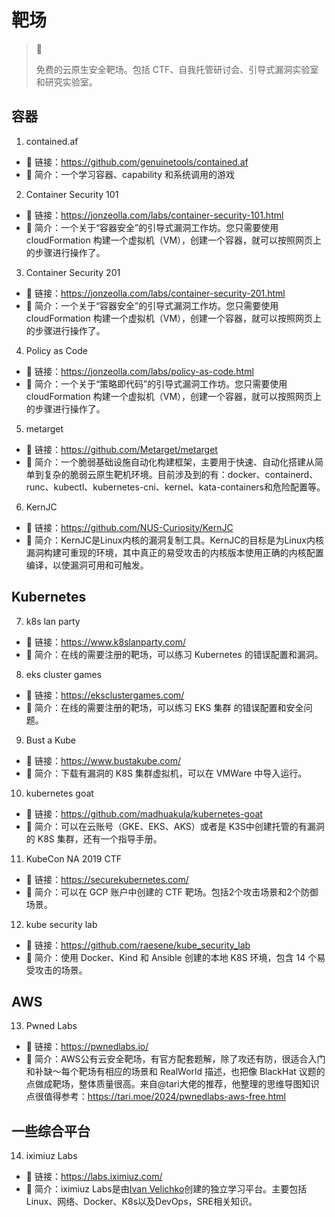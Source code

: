 # 靶场

> 🚥
>
> 免费的云原生安全靶场。包括 CTF、自我托管研讨会、引导式漏洞实验室和研究实验室。

## 容器

1. contained.af

- 🔗 链接：<https://github.com/genuinetools/contained.af>
- 💬 简介：一个学习容器、capability 和系统调用的游戏

2. Container Security 101

- 🔗 链接：<https://jonzeolla.com/labs/container-security-101.html>
- 💬 简介：一个关于“容器安全”的引导式漏洞工作坊。您只需要使用 cloudFormation 构建一个虚拟机（VM），创建一个容器，就可以按照网页上的步骤进行操作了。

3. Container Security 201

- 🔗 链接：<https://jonzeolla.com/labs/container-security-201.html>
- 💬 简介：一个关于“容器安全”的引导式漏洞工作坊。您只需要使用 cloudFormation 构建一个虚拟机（VM），创建一个容器，就可以按照网页上的步骤进行操作了。

4. Policy as Code

- 🔗 链接：<https://jonzeolla.com/labs/policy-as-code.html>
- 💬 简介：一个关于“策略即代码”的引导式漏洞工作坊。您只需要使用 cloudFormation 构建一个虚拟机（VM），创建一个容器，就可以按照网页上的步骤进行操作了。

5. metarget

- 🔗 链接：<https://github.com/Metarget/metarget>
- 💬 简介：一个脆弱基础设施自动化构建框架，主要用于快速、自动化搭建从简单到复杂的脆弱云原生靶机环境。目前涉及到的有：docker、containerd、runc、kubectl、kubernetes-cni、kernel、kata-containers和危险配置等。

6. KernJC

- 🔗 链接：<https://github.com/NUS-Curiosity/KernJC>
- 💬 简介：KernJC是Linux内核的漏洞复制工具。KernJC的目标是为Linux内核漏洞构建可重现的环境，其中真正的易受攻击的内核版本使用正确的内核配置编译，以使漏洞可用和可触发。

## Kubernetes

7. k8s lan party

- 🔗 链接：<https://www.k8slanparty.com/>
- 💬 简介：在线的需要注册的靶场，可以练习 Kubernetes 的错误配置和漏洞。

8. eks cluster games

- 🔗 链接：<https://eksclustergames.com/>
- 💬 简介：在线的需要注册的靶场，可以练习 EKS 集群 的错误配置和安全问题。

9. Bust a Kube

- 🔗 链接：<https://www.bustakube.com/>
- 💬 简介：下载有漏洞的 K8S 集群虚拟机，可以在 VMWare 中导入运行。

10. kubernetes goat

- 🔗 链接：<https://github.com/madhuakula/kubernetes-goat>
- 💬 简介：可以在云账号（GKE、EKS、AKS）或者是 K3S中创建托管的有漏洞的 K8S 集群，还有一个指导手册。

11. KubeCon NA 2019 CTF

- 🔗 链接：<https://securekubernetes.com/>
- 💬 简介：可以在 GCP 账户中创建的 CTF 靶场。包括2个攻击场景和2个防御场景。

12. kube security lab

- 🔗 链接：<https://github.com/raesene/kube_security_lab>
- 💬 简介：使用 Docker、Kind 和 Ansible 创建的本地 K8S 环境，包含 14 个易受攻击的场景。

## AWS

13. Pwned Labs

- 🔗 链接：<https://pwnedlabs.io/>
- 💬 简介：AWS公有云安全靶场，有官方配套题解，除了攻还有防，很适合入门和补缺～每个靶场有相应的场景和 RealWorld 描述，也把像 BlackHat 议题的点做成靶场，整体质量很高。来自@tari大佬的推荐，他整理的思维导图知识点很值得参考：<https://tari.moe/2024/pwnedlabs-aws-free.html>

## 一些综合平台

14. iximiuz Labs

- 🔗 链接：<https://labs.iximiuz.com/>
- 💬 简介：iximiuz Labs是由[Ivan Velichko](https://iximiuz.com/about)创建的独立学习平台。主要包括Linux、网络、Docker、K8s以及DevOps，SRE相关知识。
